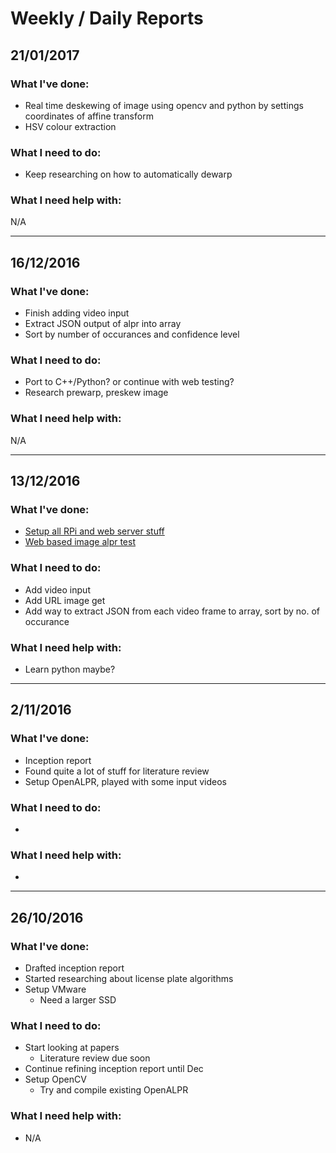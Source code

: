 # Weekly / Daily Reports

## 21/01/2017
### What I've done: 
- Real time deskewing of image using opencv and python by settings coordinates of affine transform
- HSV colour extraction

### What I need to do: 
- Keep researching on how to automatically dewarp

### What I need help with:
N/A

---

## 16/12/2016
### What I've done: 
- Finish adding video input
- Extract JSON output of alpr into array
- Sort by number of occurances and confidence level

### What I need to do: 
- Port to C++/Python? or continue with web testing?
- Research prewarp, preskew image

### What I need help with:
N/A

---

## 13/12/2016
### What I've done:
- [Setup all RPi and web server stuff](https://github.com/jeremych1000/ee4-FYP/blob/master/hardware/rpi/provision.sh)
- [Web based image alpr test](http://jeremych.zapto.org/~pi/ee4-FYP/software/web/alpr_test.html)

### What I need to do:
- Add video input
- Add URL image get
- Add way to extract JSON from each video frame to array, sort by no. of occurance

### What I need help with:
- Learn python maybe?

---

## 2/11/2016
### What I've done:
- Inception report
- Found quite a lot of stuff for literature review
- Setup OpenALPR, played with some input videos

### What I need to do:
- 

### What I need help with:
-

---

## 26/10/2016
### What I've done:
- Drafted inception report
- Started researching about license plate algorithms
- Setup VMware
    - Need a larger SSD

### What I need to do:
- Start looking at papers
    - Literature review due soon
- Continue refining inception report until Dec
- Setup OpenCV
    - Try and compile existing OpenALPR

### What I need help with:
- N/A

